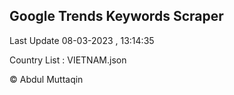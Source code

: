 

## Google Trends Keywords Scraper 
 
Last Update 08-03-2023 , 13:14:35

Country List :
VIETNAM.json



© Abdul Muttaqin 
